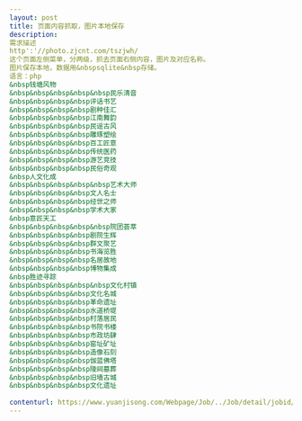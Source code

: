 ```yaml
---                
layout: post       
title: 页面内容抓取，图片本地保存           
description: 
需求描述
http':'//photo.zjcnt.com/tszjwh/这个页面左侧菜单，分两级，抓去页面右侧内容，图片及对应名称。图片保存本地，数据用&nbspsqlite&nbsp存储。语言：php&nbsp钱塘风物&nbsp&nbsp&nbsp&nbsp&nbsp民乐清音&nbsp&nbsp&nbsp&nbsp评话书艺&nbsp&nbsp&nbsp&nbsp剧种佳汇&nbsp&nbsp&nbsp&nbsp江南舞韵&nbsp&nbsp&nbsp&nbsp民谣古风&nbsp&nbsp&nbsp&nbsp雕琢塑绘&nbsp&nbsp&nbsp&nbsp百工匠意&nbsp&nbsp&nbsp&nbsp传统医药&nbsp&nbsp&nbsp&nbsp游艺竞技&nbsp&nbsp&nbsp&nbsp民俗奇观&nbsp人文化成&nbsp&nbsp&nbsp&nbsp&nbsp艺术大师&nbsp&nbsp&nbsp&nbsp文人名士&nbsp&nbsp&nbsp&nbsp经世之师&nbsp&nbsp&nbsp&nbsp学术大家&nbsp意匠天工&nbsp&nbsp&nbsp&nbsp&nbsp院团荟萃&nbsp&nbsp&nbsp&nbsp剧院生辉&nbsp&nbsp&nbsp&nbsp群文聚艺&nbsp&nbsp&nbsp&nbsp书海览胜&nbsp&nbsp&nbsp&nbsp名居故地&nbsp&nbsp&nbsp&nbsp博物集成&nbsp胜迹寻踪&nbsp&nbsp&nbsp&nbsp&nbsp文化村镇&nbsp&nbsp&nbsp&nbsp文化名城&nbsp&nbsp&nbsp&nbsp革命遗址&nbsp&nbsp&nbsp&nbsp水道桥堤&nbsp&nbsp&nbsp&nbsp村落居民&nbsp&nbsp&nbsp&nbsp书院书楼&nbsp&nbsp&nbsp&nbsp市政坊肆&nbsp&nbsp&nbsp&nbsp窑址矿址&nbsp&nbsp&nbsp&nbsp造像石刻&nbsp&nbsp&nbsp&nbsp伽蓝佛塔&nbsp&nbsp&nbsp&nbsp陵祠墓葬&nbsp&nbsp&nbsp&nbsp旧墙古城&nbsp&nbsp&nbsp&nbsp文化遗址
     
contenturl: https://www.yuanjisong.com/Webpage/Job/../Job/detail/jobid/101473      
---                 
```

